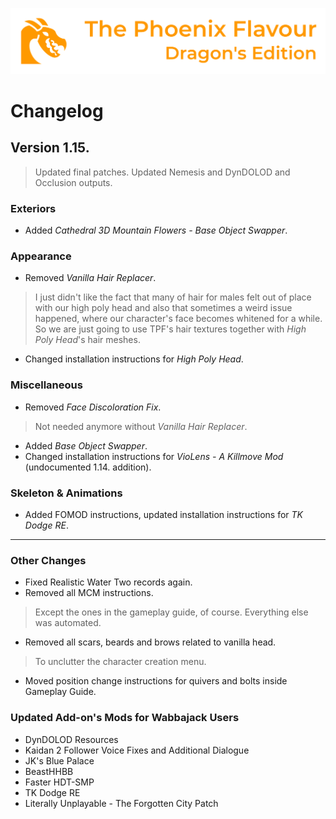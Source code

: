 ![image](images/Banner.png)

# Changelog

## Version 1.15.

> Updated final patches. Updated Nemesis and DynDOLOD and Occlusion outputs.

### Exteriors

* Added _Cathedral 3D Mountain Flowers - Base Object Swapper_.

### Appearance

* Removed _Vanilla Hair Replacer_.
> I just didn't like the fact that many of hair for males felt out of place with our high poly head and also that sometimes a weird issue happened, 
where our character's face becomes whitened for a while. So we are just going to use TPF's hair textures together with _High Poly Head_'s hair meshes.
* Changed installation instructions for _High Poly Head_.

### Miscellaneous

* Removed _Face Discoloration Fix_.
> Not needed anymore without _Vanilla Hair Replacer_.
* Added _Base Object Swapper_.
* Changed installation instructions for _VioLens - A Killmove Mod_ (undocumented 1.14. addition).

### Skeleton & Animations

* Added FOMOD instructions, updated installation instructions for _TK Dodge RE_.

---

### Other Changes

* Fixed Realistic Water Two records again.
* Removed all MCM instructions.
> Except the ones in the gameplay guide, of course. Everything else was automated.
* Removed all scars, beards and brows related to vanilla head.
> To unclutter the character creation menu.
* Moved position change instructions for quivers and bolts inside Gameplay Guide.

### Updated Add-on's Mods for Wabbajack Users

* DynDOLOD Resources
* Kaidan 2 Follower Voice Fixes and Additional Dialogue
* JK's Blue Palace
* BeastHHBB
* Faster HDT-SMP
* TK Dodge RE
* Literally Unplayable - The Forgotten City Patch
